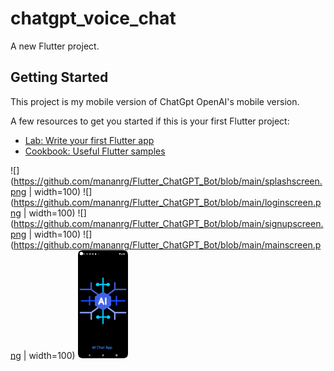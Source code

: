 # chatgpt_voice_chat

A new Flutter project.

## Getting Started

This project is my mobile version of ChatGpt OpenAI's mobile version.

A few resources to get you started if this is your first Flutter project:

- [Lab: Write your first Flutter app](https://docs.flutter.dev/get-started/codelab)
- [Cookbook: Useful Flutter samples](https://docs.flutter.dev/cookbook)

![](https://github.com/mananrg/Flutter_ChatGPT_Bot/blob/main/splashscreen.png | width=100)
![](https://github.com/mananrg/Flutter_ChatGPT_Bot/blob/main/loginscreen.png  | width=100)
![](https://github.com/mananrg/Flutter_ChatGPT_Bot/blob/main/signupscreen.png | width=100)
![](https://github.com/mananrg/Flutter_ChatGPT_Bot/blob/main/mainscreen.png | width=100)
<img src="https://github.com/mananrg/Flutter_ChatGPT_Bot/blob/main/splashscreen.png" width="80">
